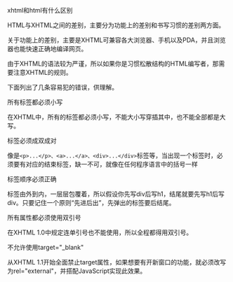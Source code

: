xhtml和html有什么区别

HTML与XHTML之间的差别，主要分为功能上的差别和书写习惯的差别两方面。

关于功能上的差别，主要是XHTML可兼容各大浏览器、手机以及PDA，并且浏览器也能快速正确地编译网页。

由于XHTML的语法较为严谨，所以如果你是习惯松散结构的HTML编写者，那需要注意XHTML的规则。

下面列出了几条容易犯的错误，供理解。

所有标签都必须小写

在XHTML中，所有的标签都必须小写，不能大小写穿插其中，也不能全部都是大写。

标签必须成双成对

像是`<p>...</p>、<a>...</a>、<div>...</div>`标签等，当出现一个标签时，必须要有对应的结束标签，缺一不可，就像在任何程序语言中的括号一样

标签顺序必须正确

标签由外到内，一层层包覆着，所以假设你先写div后写h1，结尾就要先写h1后写div。只要记住一个原则“先进后出”，先弹出的标签要后结尾。

所有属性都必须使用双引号

在XHTML 1.0中规定连单引号也不能使用，所以全程都得用双引号。

不允许使用target="_blank"

从XHTML 1.1开始全面禁止target属性，如果想要有开新窗口的功能，就必须改写为rel="external"，并搭配JavaScript实现此效果。

